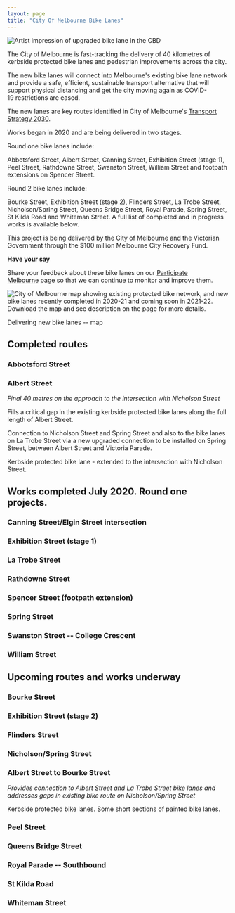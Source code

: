 ```yaml
---
layout: page
title: "City Of Melbourne Bike Lanes"
---
```




![Artist impression of upgraded bike lane in the CBD](https://www.melbourne.vic.gov.au/SiteCollectionImages/exhibition-street-bike-lanes-2020-400.jpg)

The City of Melbourne is fast-tracking the delivery of 40 kilometres of kerbside protected bike lanes and pedestrian improvements across the city.

The new bike lanes will connect into Melbourne's existing bike lane network and provide a safe, efficient, sustainable transport alternative that will support physical distancing and get the city moving again as COVID-19 restrictions are eased.

The new lanes are key routes identified in City of Melbourne's [Transport Strategy 2030](https://www.melbourne.vic.gov.au/parking-and-transport/transport-planning-projects/Pages/transport-strategy.aspx).

Works began in 2020 and are being delivered in two stages. 

Round one bike lanes include: 

Abbotsford Street, Albert Street, Canning Street, Exhibition Street (stage 1), Peel Street, Rathdowne Street, Swanston Street, William Street and footpath extensions on Spencer Street. 

Round 2 bike lanes include: 

Bourke Street, Exhibition Street (stage 2), Flinders Street, La Trobe Street, Nicholson/Spring Street, Queens Bridge Street, Royal Parade, Spring Street, St Kilda Road and Whiteman Street. A full list of completed and in progress works is available below.

This project is being delivered by the City of Melbourne and the Victorian Government through the $100 million Melbourne City Recovery Fund.

**Have your say**

Share your feedback about these bike lanes on our [Participate Melbourne](https://participate.melbourne.vic.gov.au/new-bike-lanes) page so that we can continue to monitor and improve them.

![City of Melbourne map showing existing protected bike network, and new bike lanes recently completed in 2020-21 and coming soon in 2021-22. Download the map and see description on the page for more details.](https://www.melbourne.vic.gov.au/SiteCollectionImages/new-bike-lanes-map-1200.png "City of Melbourne map showing existing protected bike network, and new bike lanes recently completed in 2020-21 and coming soon in 2021-22. Download the map and see description on the page for more details.")

Delivering new bike lanes -- map

Completed routes
----------------

### Abbotsford Street

### Albert Street

*Final 40 metres on the approach to the intersection with Nicholson Street* 

​Fills a critical gap in the existing kerbside protected bike lanes along the full length of Albert Street.

Connection to Nicholson Street and Spring Street and also to the bike lanes on La Trobe Street via a new upgraded connection to be installed on Spring Street, between Albert Street and Victoria Parade.


​Kerbside protected bike lane - extended to the intersection with Nicholson Street.



## Works completed July 2020. Round one projects.

### Canning Street/Elgin Street intersection

### Exhibition Street (stage 1)

### La Trobe Street

### Rathdowne Street

### Spencer Street (footpath extension)

### Spring Street

### Swanston Street -- College Crescent

### William Street

## Upcoming routes and works underway

### Bourke Street

### Exhibition Street (stage 2)

### Flinders Street

### Nicholson/Spring Street


### Albert Street to Bourke Street

​*Provides connection to Albert Street and La Trobe Street bike lanes and addresses gaps in existing bike route on Nicholson/Spring Street*

​Kerbside protected bike lanes. Some short sections of painted bike lanes.

### Peel Street

### Queens Bridge Street

### Royal Parade -- Southbound

### St Kilda Road

### Whiteman Street